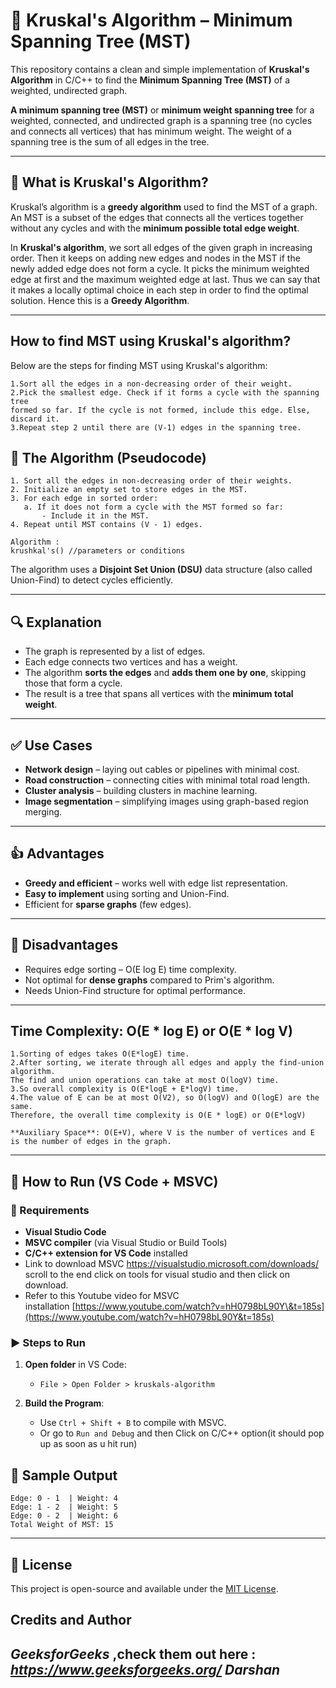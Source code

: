 # 🧮 Kruskal's Algorithm – Minimum Spanning Tree (MST)

This repository contains a clean and simple implementation of **Kruskal's Algorithm** in C/C++ to find the **Minimum Spanning Tree (MST)** of a weighted, undirected graph.

**A minimum spanning tree (MST)** or **minimum weight spanning tree** for a weighted, connected, and undirected graph is a spanning tree (no cycles and connects all vertices) that has minimum weight. The weight of a spanning tree is the sum of all edges in the tree.  

---

## 📌 What is Kruskal's Algorithm?

Kruskal’s algorithm is a **greedy algorithm** used to find the MST of a graph. An MST is a subset of the edges that connects all the vertices together without any cycles and with the **minimum possible total edge weight**.

In **Kruskal's algorithm**, we sort all edges of the given graph in increasing order. Then it keeps on adding new edges and nodes in the MST if the newly added edge does not form a cycle. It picks the minimum weighted edge at first and the maximum weighted edge at last. Thus we can say that it makes a locally optimal choice in each step in order to find the optimal solution. Hence this is a **Greedy Algorithm**.

---

## How to find MST using Kruskal's algorithm?
Below are the steps for finding MST using Kruskal's algorithm:
```
1.Sort all the edges in a non-decreasing order of their weight. 
2.Pick the smallest edge. Check if it forms a cycle with the spanning tree 
formed so far. If the cycle is not formed, include this edge. Else, discard it. 
3.Repeat step 2 until there are (V-1) edges in the spanning tree.

```
## 🧠 The Algorithm (Pseudocode)

```
1. Sort all the edges in non-decreasing order of their weights.
2. Initialize an empty set to store edges in the MST.
3. For each edge in sorted order:
   a. If it does not form a cycle with the MST formed so far:
       - Include it in the MST.
4. Repeat until MST contains (V - 1) edges.
```

```
Algorithm :
krushkal's() //parameters or conditions  
```

The algorithm uses a **Disjoint Set Union (DSU)** data structure (also called Union-Find) to detect cycles efficiently.

---

## 🔍 Explanation

* The graph is represented by a list of edges.
* Each edge connects two vertices and has a weight.
* The algorithm **sorts the edges** and **adds them one by one**, skipping those that form a cycle.
* The result is a tree that spans all vertices with the **minimum total weight**.

---

## ✅ Use Cases

* **Network design** – laying out cables or pipelines with minimal cost.
* **Road construction** – connecting cities with minimal total road length.
* **Cluster analysis** – building clusters in machine learning.
* **Image segmentation** – simplifying images using graph-based region merging.

---

## 👍 Advantages

* **Greedy and efficient** – works well with edge list representation.
* **Easy to implement** using sorting and Union-Find.
* Efficient for **sparse graphs** (few edges).

---

## 🙎 Disadvantages

* Requires edge sorting – O(E log E) time complexity.
* Not optimal for **dense graphs** compared to Prim's algorithm.
* Needs Union-Find structure for optimal performance.

---
## Time Complexity: O(E * log E) or O(E * log V)
```
1.Sorting of edges takes O(E*logE) time. 
2.After sorting, we iterate through all edges and apply the find-union algorithm. 
The find and union operations can take at most O(logV) time.
3.So overall complexity is O(E*logE + E*logV) time. 
4.The value of E can be at most O(V2), so O(logV) and O(logE) are the same. 
Therefore, the overall time complexity is O(E * logE) or O(E*logV)

**Auxiliary Space**: O(E+V), where V is the number of vertices and E is the number of edges in the graph.
``` 
---

## 🚀 How to Run (VS Code + MSVC)

### 🔧 Requirements

* **Visual Studio Code**
* **MSVC compiler** (via Visual Studio or Build Tools)
* **C/C++ extension for VS Code** installed
* Link to download MSVC https://visualstudio.microsoft.com/downloads/ scroll to the end click on tools for visual studio and then click on download.
* Refer to this Youtube video for MSVC installation [https://www.youtube.com/watch?v=hH0798bL90Y\&t=185s](https://www.youtube.com/watch?v=hH0798bL90Y&t=185s)

### ▶️ Steps to Run

1. **Open folder** in VS Code:

   * `File > Open Folder > kruskals-algorithm`

2. **Build the Program**:

   * Use `Ctrl + Shift + B` to compile with MSVC.
   * Or go to `Run and Debug` and then Click on C/C++ option(it should pop up as soon as u hit run)

## 🧪 Sample Output

```
Edge: 0 - 1  | Weight: 4
Edge: 1 - 2  | Weight: 5
Edge: 0 - 2  | Weight: 6
Total Weight of MST: 15
```

---

## 📜 License

This project is open-source and available under the [MIT License](LICENSE).

&#x20;
---
## Credits and Author  
***GeeksforGeeks*** ,check them out here : ***https://www.geeksforgeeks.org/***
***Darshan*** 
---